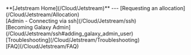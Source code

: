 <div class='linkbox'>
**[Jetstream Home](/Cloud/Jetstream)**
---
[Requesting an allocation](/Cloud/Jetstream/Allocation)<br />
[Admin - Connecting via ssh](/Cloud/Jetstream/ssh)<br />
[Becoming Galaxy Admin](/Cloud/Jetstream/ssh#adding_galaxy_admin_user)<br />
[Troubleshooting](/Cloud/Jetstream/Troubleshooting)<br />
[FAQ](/Cloud/Jetstream/FAQ)<br />
</div>
